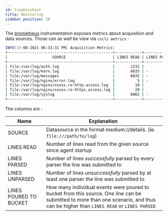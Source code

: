 ```yaml
---
id: troubleshoot
title: Monitoring
sidebar_position: 10
---
```


The [prometheus](/observability/prometheus.md) instrumentation exposes metrics about acquisition and data sources.
Those can as well be view via `cscli metrics` :

```bash
INFO[19-08-2021 06:33:31 PM] Acquisition Metrics:                         
+-----------------------------------------------+------------+--------------+----------------+------------------------+
|                    SOURCE                     | LINES READ | LINES PARSED | LINES UNPARSED | LINES POURED TO BUCKET |
+-----------------------------------------------+------------+--------------+----------------+------------------------+
| file:/var/log/auth.log                        |       1231 |          580 |            651 |                    896 |
| file:/var/log/kern.log                        |       6035 | -            |           6035 | -                      |
| file:/var/log/messages                        |       6035 | -            |           6035 | -                      |
| file:/var/log/nginx/error.log                 |          5 | -            |              5 | -                      |
| file:/var/log/nginx/xxxxx.ro-http.access.log  |         10 |            5 |              5 |                     11 |
| file:/var/log/nginx/xxxxx.ro-https.access.log |         29 |           29 | -              |                     30 |
| file:/var/log/syslog                          |       6062 | -            |           6062 | -                      |
+-----------------------------------------------+------------+--------------+----------------+------------------------+

```

The columns are :


| Name | Explanation |
|------|-------------|
| SOURCE | Datasource in the format medium://details. (ie. `file:///path/to/log`) |
| LINES READ | Number of lines read from the given source since agent startup |
| LINES PARSED |  Number of lines *successfully* parsed by every parser the line was submitted to |
| LINES UNPARSED | Number of lines *unsuccessfully* parsed by at least one parser the line was submitted to |
| LINES POURED TO BUCKET | How many individual events were poured to bucket from this source. One line can be submitted to more than one scenario, and thus can be higher than `LINES READ` or `LINES PARSED` |

